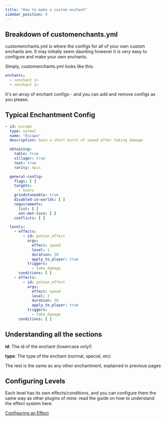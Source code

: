 ```yaml
---
title: "How to make a custom enchant"
sidebar_position: 8
---
```


## Breakdown of customenchants.yml

customenchants.yml is where the configs for all of your own custom enchants are. It may initially seem daunting however it is very easy to configure and make your own enchants.

Simply, customenchants.yml looks like this:

```yaml
enchants:
  - <enchant 1>
  - <enchant 2>
```

It's an array of enchant configs - and you can add and remove configs as you please.

## Typical Enchantment Config

```yaml
- id: escape
  type: normal
  name: "Escape"
  description: Gain a short burst of speed after taking damage

  obtaining:
    table: true
    villager: true
    loot: true
    rarity: epic

  general-config:
    flags: [ ]
    targets:
      - boots
    grindstoneable: true
    disabled-in-worlds: [ ]
    requirements:
      list: [ ]
      not-met-lore: [ ]
    conflicts: [ ]

  levels:
    - effects:
        - id: potion_effect
          args:
            effect: speed
            level: 1
            duration: 30
            apply_to_player: true
          triggers:
            - take_damage
      conditions: [ ]
    - effects:
        - id: potion_effect
          args:
            effect: speed
            level: 2
            duration: 30
            apply_to_player: true
          triggers:
            - take_damage
      conditions: [ ]
```

## Understanding all the sections

**id**: The id of the enchant (lowercase only!)

**type**: The type of the enchant (normal, special, etc)

The rest is the same as any other enchantment, explained in previous pages

## Configuring Levels

Each level has its own effects/conditions, and you can configure them the same way as other plugins of mine: read the guide on how to understand the effect system here:

[Configuring an Effect](https://plugins.auxilor.io/all-plugins/configuring-an-effect)
